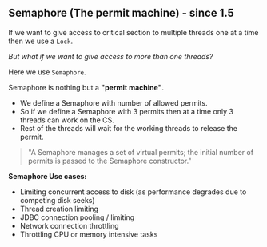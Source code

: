 ## Semaphore (The permit machine) - since 1.5

If we want to give access to critical section to multiple threads one at a time then we use a `Lock`.

_But what if we want to give access to more than one threads?_

Here we use `Semaphore`.

Semaphore is nothing but a **"permit machine"**.

- We define a Semaphore with number of allowed permits.
- So if we define a Semaphore with 3 permits then at a time only 3 threads can work on the CS.
- Rest of the threads will wait for the working threads to release the permit.

> "A Semaphore manages a set of virtual permits; the initial number of permits is passed to the Semaphore constructor."

**Semaphore Use cases:**

- Limiting concurrent access to disk (as performance degrades due to competing disk seeks)
- Thread creation limiting
- JDBC connection pooling / limiting
- Network connection throttling
- Throttling CPU or memory intensive tasks